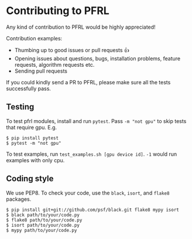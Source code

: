# Contributing to PFRL

Any kind of contribution to PFRL would be highly appreciated!

Contribution examples:
- Thumbing up to good issues or pull requests :+1:
- Opening issues about questions, bugs, installation problems, feature requests, algorithm requests etc.
- Sending pull requests

If you could kindly send a PR to PFRL, please make sure all the tests successfully pass.

## Testing

To test pfrl modules, install and run `pytest`. Pass `-m "not gpu"` to skip tests that require gpu. E.g.
```
$ pip install pytest
$ pytest -m "not gpu"
```

To test examples, run `test_examples.sh [gpu device id]`. `-1` would run examples with only cpu.

## Coding style

We use PEP8. To check your code, use the `black`, `isort`, and `flake8` packages.
```
$ pip install git+git://github.com/psf/black.git flake8 mypy isort
$ black path/to/your/code.py
$ flake8 path/to/your/code.py
$ isort path/to/your/code.py
$ mypy path/to/your/code.py
```
